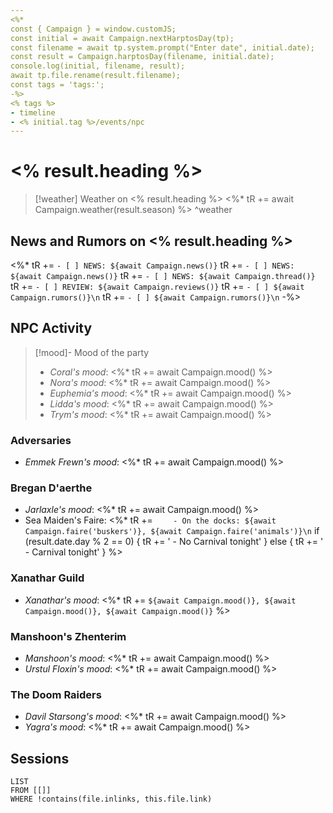 ```yaml
---
<%*
const { Campaign } = window.customJS;
const initial = await Campaign.nextHarptosDay(tp);
const filename = await tp.system.prompt("Enter date", initial.date);
const result = Campaign.harptosDay(filename, initial.date);
console.log(initial, filename, result);
await tp.file.rename(result.filename);
const tags = 'tags:';
-%>
<% tags %>
- timeline
- <% initial.tag %>/events/npc
---
```

# <% result.heading %>

> [!weather] Weather on <% result.heading %>
> <%* tR += await Campaign.weather(result.season) %>
^weather

## News and Rumors on <% result.heading %>
<%* 
tR += `- [ ] NEWS: ${await Campaign.news()}`
tR += `- [ ] NEWS: ${await Campaign.news()}`
tR += `- [ ] NEWS: ${await Campaign.thread()}`
tR += `- [ ] REVIEW: ${await Campaign.reviews()}`
tR += `- [ ] ${await Campaign.rumors()}\n`
tR += `- [ ] ${await Campaign.rumors()}\n`
-%>

## NPC Activity
> [!mood]- Mood of the party
> - *Coral's mood*: <%* tR += await Campaign.mood() %>
> - *Nora's mood*: <%* tR += await Campaign.mood() %>
> - *Euphemia's mood*: <%* tR += await Campaign.mood() %>
> - *Lidda's mood*: <%* tR += await Campaign.mood() %>
> - *Trym's mood*: <%* tR += await Campaign.mood() %>

### Adversaries
- *Emmek Frewn's mood*: <%* tR += await Campaign.mood() %>

### Bregan D'aerthe
- *Jarlaxle's mood*: <%* tR += await Campaign.mood() %>
- Sea Maiden's Faire: 
<%*
tR += `    - On the docks: ${await Campaign.faire('buskers')}, ${await Campaign.faire('animals')}\n`
if (result.date.day % 2 == 0) {
    tR += '    - No Carnival tonight'
} else {
    tR += '    - Carnival tonight'
}
%>

### Xanathar Guild
- *Xanathar's mood*: <%* tR += `${await Campaign.mood()}, ${await Campaign.mood()}, ${await Campaign.mood()}` %>

### Manshoon's Zhenterim
- *Manshoon's mood*: <%* tR += await Campaign.mood() %>
- *Urstul Floxin's mood*: <%* tR += await Campaign.mood() %>

### The Doom Raiders
- *Davil Starsong's mood*: <%* tR += await Campaign.mood() %>
- *Yagra's mood*: <%* tR += await Campaign.mood() %>

## Sessions
```dataview
LIST
FROM [[]]
WHERE !contains(file.inlinks, this.file.link)
```